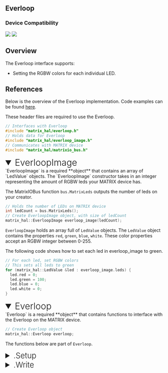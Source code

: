 <h2 style="padding-top:0">Everloop</h2>

### Device Compatibility

<img class="creator-compatibility-icon" src="../../img/creator-icon.svg">
<img class="voice-compatibility-icon" src="../../img/voice-icon.svg">

## Overview

The Everloop interface supports:

- Setting the RGBW colors for each individual LED.

## References

Below is the overview of the Everloop implementation. Code examples can be found [here](/matrix-hal/examples/everloop).

These header files are required to use the Everloop.

```c++
// Interfaces with Everloop
#include "matrix_hal/everloop.h"
// Holds data for Everloop
#include "matrix_hal/everloop_image.h"
// Communicates with MATRIX device
#include "matrix_hal/matrixio_bus.h"
```

<details markdown="1" open>
<summary style="font-size: 1.75rem; font-weight: 300;">EverloopImage</summary>
`EverloopImage` is a required **object** that contains an array of `LedValue` objects.
The `EverloopImage` constructor takes in an integer representing the amount of RGBW leds your MATRIX device has.

The MatrixIOBus function `bus.MatrixLeds` outputs the number of leds on your creator.

```c++
// Holds the number of LEDs on MATRIX device
int ledCount = bus.MatrixLeds();
// Create EverloopImage object, with size of ledCount
matrix_hal::EverloopImage everloop_image(ledCount);
```

`EverloopImage` holds an array full of `LedValue` objects. The `LedValue` object contains the properties `red`, `green`, `blue`, `white`. These color properties accept an RGBW integer between 0-255.

The following code shows how to set each led in everloop_image to green.

```c++
// For each led, set RGBW colors
// This sets all leds to green
for (matrix_hal::LedValue &led : everloop_image.leds) {
  led.red = 0;
  led.green = 100;
  led.blue = 0;
  led.white = 0;
}
```

</details>

<details markdown="1" open>
<summary style="font-size: 1.75rem; font-weight: 300;">Everloop</summary>
`Everloop` is a required **object** that contains functions to interface with the Everloop on the MATRIX device.

```c++
// Create Everloop object
matrix_hal::Everloop everloop;
```

The functions below are part of `Everloop`.

<details markdown="1">
<summary style="font-size: 1.5rem; font-weight: 300;">.Setup</summary>
`Setup` is a **function** that takes `MatrixIOBus` object as parameter and sets that object as the bus to use for communicating with MATRIX device.

```c++
// Function declaration in header file
void Setup(MatrixIOBus *bus);
```
<!--  -->
```c++
// Set everloop to use MatrixIOBus bus
everloop.Setup(&bus);
```

</details>

<details markdown="1">
<summary style="font-size: 1.5rem; font-weight: 300;">.Write</summary>
`Write` is a **function** that takes an `EverloopImage` object as a parameter and updates the Everloop on the MATRIX device.

```c++
// Function declaration in header file
bool Write(EverloopImage *everloop_image;
```
<!--  -->
```c++
// Updates the Everloop on the MATRIX device
everloop.Write(&everloop_image);
```

</details>
</details>
